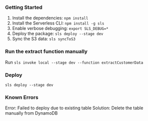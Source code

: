 ### Getting Started
1. Install the dependencies: `npm install`
2. Install the Serverless CLI: `npm install -g sls`
3. Enable verbose debugging: `export SLS_DEBUG=*`
4. Deploy the package: `sls deploy --stage dev`
5. Sync the S3 data: `sls syncToS3`

### Run the extract function manually
Run `sls invoke local --stage dev --function extractCustomerData`

### Deploy
`sls deploy --stage dev`

### Known Errors
Error: Failed to deploy due to existing table
Solution: Delete the table manually from DynamoDB